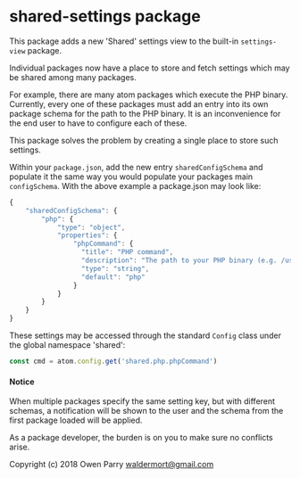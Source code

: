 # shared-settings package

This package adds a new 'Shared' settings view to the built-in `settings-view` package.

Individual packages now have a place to store and fetch settings which may be shared
among many packages.

For example, there are many atom packages which execute the PHP binary. Currently, every
one of these packages must add an entry into its own package schema for the path to the
PHP binary. It is an inconvenience for the end user to have to configure each of these.

This package solves the problem by creating a single place to store such settings.

Within your `package.json`, add the new entry `sharedConfigSchema` and populate it
the same way you would populate your packages main `configSchema`. With the above example
a package.json may look like:

```js
{
    "sharedConfigSchema": {
        "php": {
            "type": "object",
            "properties": {
                "phpCommand": {
                  "title": "PHP command",
                  "description": "The path to your PHP binary (e.g. /usr/bin/php, php, ...).",
                  "type": "string",
                  "default": "php"
                }
            }
        }
    }
}
```

These settings may be accessed through the standard `Config` class under the global namespace 'shared':

```js
const cmd = atom.config.get('shared.php.phpCommand')
```

#### Notice
When multiple packages specify the same setting key, but with different schemas, a notification
will be shown to the user and the schema from the first package loaded will be applied.

As a package developer, the burden is on you to make sure no conflicts arise.

Copyright (c) 2018 Owen Parry <waldermort@gmail.com>

